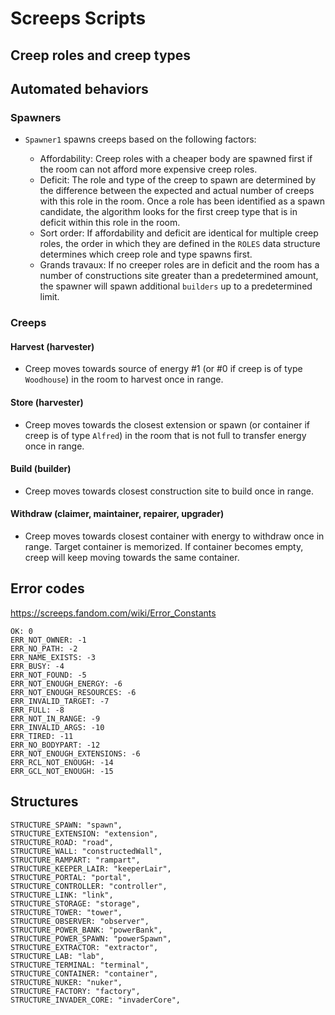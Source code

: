 # Screeps Scripts

## Creep roles and creep types

## Automated behaviors

### Spawners

-   `Spawner1` spawns creeps based on the following factors:

    -   Affordability: Creep roles with a cheaper body are spawned first if the room can not afford more expensive creep roles.
    -   Deficit: The role and type of the creep to spawn are determined by the difference between the expected and actual number of creeps with this role in the room. Once a role has been identified as a spawn candidate, the algorithm looks for the first creep type that is in deficit within this role in the room.
    -   Sort order: If affordability and deficit are identical for multiple creep roles, the order in which they are defined in the `ROLES` data structure determines which creep role and type spawns first.
    -   Grands travaux: If no creeper roles are in deficit and the room has a number of constructions site greater than a predetermined amount, the spawner will spawn additional `builders` up to a predetermined limit.

### Creeps

#### Harvest (harvester)

-   Creep moves towards source of energy #1 (or #0 if creep is of type `Woodhouse`) in the room to harvest once in range.

#### Store (harvester)

-   Creep moves towards the closest extension or spawn (or container if creep is of type `Alfred`) in the room that is not full to transfer energy once in range.

#### Build (builder)

-   Creep moves towards closest construction site to build once in range.

#### Withdraw (claimer, maintainer, repairer, upgrader)

-   Creep moves towards closest container with energy to withdraw once in range. Target container is memorized. If container becomes empty, creep will keep moving towards the same container.

## Error codes

https://screeps.fandom.com/wiki/Error_Constants

```
OK: 0
ERR_NOT_OWNER: -1
ERR_NO_PATH: -2
ERR_NAME_EXISTS: -3
ERR_BUSY: -4
ERR_NOT_FOUND: -5
ERR_NOT_ENOUGH_ENERGY: -6
ERR_NOT_ENOUGH_RESOURCES: -6
ERR_INVALID_TARGET: -7
ERR_FULL: -8
ERR_NOT_IN_RANGE: -9
ERR_INVALID_ARGS: -10
ERR_TIRED: -11
ERR_NO_BODYPART: -12
ERR_NOT_ENOUGH_EXTENSIONS: -6
ERR_RCL_NOT_ENOUGH: -14
ERR_GCL_NOT_ENOUGH: -15
```

## Structures

```
STRUCTURE_SPAWN: "spawn",
STRUCTURE_EXTENSION: "extension",
STRUCTURE_ROAD: "road",
STRUCTURE_WALL: "constructedWall",
STRUCTURE_RAMPART: "rampart",
STRUCTURE_KEEPER_LAIR: "keeperLair",
STRUCTURE_PORTAL: "portal",
STRUCTURE_CONTROLLER: "controller",
STRUCTURE_LINK: "link",
STRUCTURE_STORAGE: "storage",
STRUCTURE_TOWER: "tower",
STRUCTURE_OBSERVER: "observer",
STRUCTURE_POWER_BANK: "powerBank",
STRUCTURE_POWER_SPAWN: "powerSpawn",
STRUCTURE_EXTRACTOR: "extractor",
STRUCTURE_LAB: "lab",
STRUCTURE_TERMINAL: "terminal",
STRUCTURE_CONTAINER: "container",
STRUCTURE_NUKER: "nuker",
STRUCTURE_FACTORY: "factory",
STRUCTURE_INVADER_CORE: "invaderCore",
```
